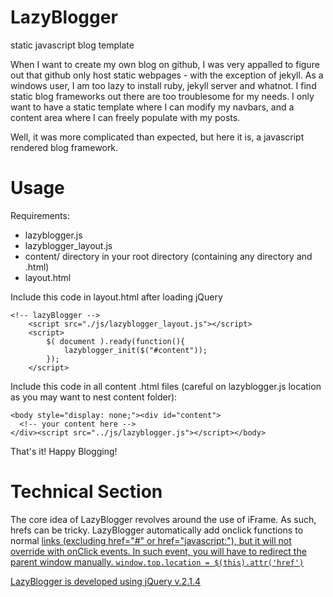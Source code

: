 # LazyBlogger
static javascript blog template

When I want to create my own blog on github, I was very appalled to figure out that github only host static webpages - with the exception of jekyll.
As a windows user, I am too lazy to install ruby, jekyll server and whatnot.
I find static blog frameworks out there are too troublesome for my needs. I only want to have a static template where I can modify my navbars, and a content area where I can freely populate with my posts.

Well, it was more complicated than expected, but here it is, a javascript rendered blog framework.

# Usage
Requirements:
- lazyblogger.js
- lazyblogger_layout.js
- content/ directory in your root directory (containing any directory and .html)
- layout.html

Include this code in layout.html after loading jQuery
```
<!-- lazyBlogger -->
	<script src="./js/lazyblogger_layout.js"></script>
	<script>
		$( document ).ready(function(){
			lazyblogger_init($("#content"));
		});
	</script>
```
Include this code in all content .html files (careful on lazyblogger.js location as you may want to nest content folder):
```
<body style="display: none;"><div id="content">
  <!-- your content here -->
</div><script src="../js/lazyblogger.js"></script></body>
```

That's it! Happy Blogging!

# Technical Section
The core idea of LazyBlogger revolves around the use of iFrame. As such, hrefs can be tricky.
LazyBlogger automatically add onclick functions to normal <a href> links (excluding href="#" or href="javascript:"), but it will not override <a href> with onClick events.
In such event, you will have to redirect the parent window manually.
`window.top.location = $(this).attr('href')`

LazyBlogger is developed using jQuery v.2.1.4
